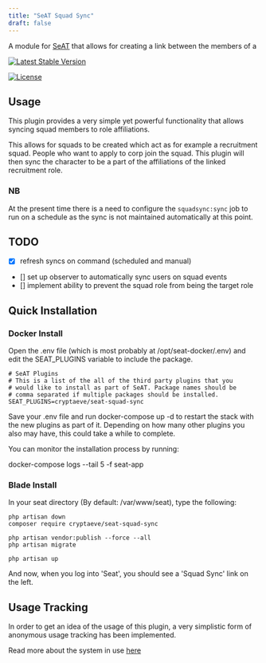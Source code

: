 ```yaml
---
title: "SeAT Squad Sync"
draft: false
---
```


A module for [SeAT](https://github.com/eveseat/seat) that allows for creating a link between the members of a 

[![Latest Stable Version](https://img.shields.io/packagist/v/cryptaeve/seat-squad-sync.svg?style=flat-square)]()

[![License](https://img.shields.io/badge/license-GPLv2-blue.svg?style=flat-square)](https://raw.githubusercontent.com/crypta-eve/seat-squad-sync/master/LICENSE)

## Usage
This plugin provides a very simple yet powerful functionality that allows syncing squad members to role affiliations.

This allows for squads to be created which act as for example a recruitment squad. People who want to apply to corp join the squad. This plugin will then sync the character to be a part of the affiliations of the linked recruitment role.


### NB

At the present time there is a need to configure the `squadsync:sync` job to run on a schedule as the sync is not maintained automatically at this point.

## TODO

- [x] refresh syncs on command (scheduled and manual)
- [] set up observer to automatically sync users on squad events
- [] implement ability to prevent the squad role from being the target role

## Quick Installation
### Docker Install

Open the .env file (which is most probably at /opt/seat-docker/.env) and edit the SEAT_PLUGINS variable to include the package. 

```
# SeAT Plugins
# This is a list of the all of the third party plugins that you
# would like to install as part of SeAT. Package names should be
# comma separated if multiple packages should be installed.
SEAT_PLUGINS=cryptaeve/seat-squad-sync
```

Save your .env file and run docker-compose up -d to restart the stack with the new plugins as part of it. Depending on how many other plugins you also may have, this could take a while to complete.

You can monitor the installation process by running:

docker-compose logs --tail 5 -f seat-app

### Blade Install

In your seat directory (By default:  /var/www/seat), type the following:

```
php artisan down
composer require cryptaeve/seat-squad-sync

php artisan vendor:publish --force --all
php artisan migrate

php artisan up
```

And now, when you log into 'Seat', you should see a 'Squad Sync' link on the left.




## Usage Tracking

In order to get an idea of the usage of this plugin, a very simplistic form of anonymous usage tracking has been implemented.

Read more about the system in use [here](https://github.com/Crypta-Eve/snoopy)
